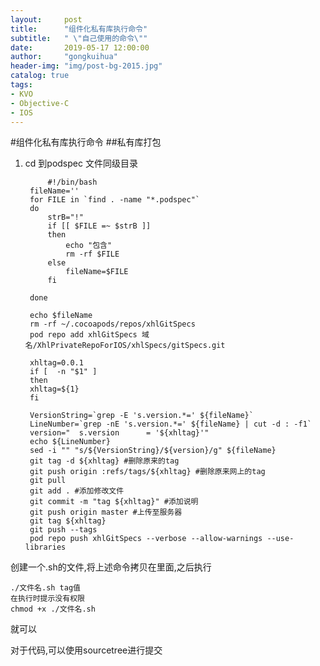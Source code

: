 ```yaml
---
layout:     post
title:      "组件化私有库执行命令"
subtitle:   " \"自己使用的命令\""
date:       2019-05-17 12:00:00
author:     "gongkuihua"
header-img: "img/post-bg-2015.jpg"
catalog: true
tags:
- KVO
- Objective-C
- IOS
---
```


#组件化私有库执行命令
##私有库打包 
1. cd 到podspec 文件同级目录


		    #!/bin/bash
		fileName=''
		for FILE in `find . -name "*.podspec"`
		do
		    strB="!"
		    if [[ $FILE =~ $strB ]]
		    then
		        echo "包含"
		        rm -rf $FILE
		    else
		        fileName=$FILE
		    fi
		
		done
		
		echo $fileName
		rm -rf ~/.cocoapods/repos/xhlGitSpecs
		pod repo add xhlGitSpecs 域名/XhlPrivateRepoForIOS/xhlSpecs/gitSpecs.git
		
		xhltag=0.0.1
		if [  -n "$1" ]
		then
		xhltag=${1}
		fi
		
		VersionString=`grep -E 's.version.*=' ${fileName}`
		LineNumber=`grep -nE 's.version.*=' ${fileName} | cut -d : -f1`
		version="  s.version      = '${xhltag}'"
		echo ${LineNumber}
		sed -i "" "s/${VersionString}/${version}/g" ${fileName}
		git tag -d ${xhltag} #删除原来的tag
		git push origin :refs/tags/${xhltag} #删除原来网上的tag
		git pull
		git add . #添加修改文件
		git commit -m "tag ${xhltag}" #添加说明
		git push origin master #上传至服务器
		git tag ${xhltag}
		git push --tags
		pod repo push xhlGitSpecs --verbose --allow-warnings --use-libraries

创建一个.sh的文件,将上述命令拷贝在里面,之后执行
	
	./文件名.sh tag值
	在执行时提示没有权限
	chmod +x ./文件名.sh
就可以

对于代码,可以使用sourcetree进行提交

